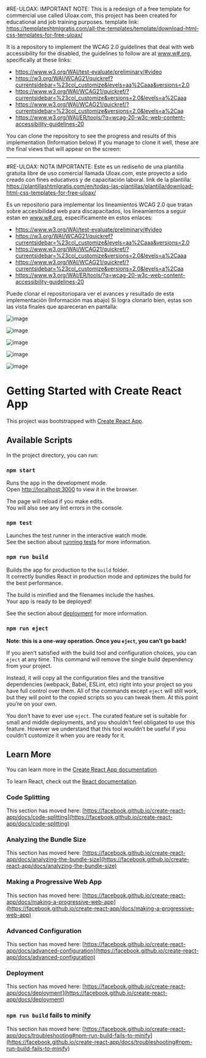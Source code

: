 #RE-ULOAX:
IMPORTANT NOTE: This is a redesign of a free template for commercial use called Uloax.com, this project has been created for educational and job training purposes. template link: https://templateshtmlgratis.com/all-the-templates/template/download-html-css-templates-for-free-uloax/

It is a repository to implement the WCAG 2.0 guidelines that deal with web accessibility for the disabled, the guidelines to follow are at www.w#.org, specifically at these links:

- https://www.w3.org/WAI/test-evaluate/preliminary/#video
- https://w3.org/WAI/WCAG21/quickref?currentsidebar=%23col_customize&levels=aa%2Caaa&versions=2.0
- https://www.w3.org/WAI/WCAG21/quickref/?currentsidebar=%23col_customize&versions=2.0&levels=a%2Caaa
- https://www.w3.org/WAI/WCAG21/quickref/?currentsidebar=%23col_customize&versions=2.0&levels=a%2Caa
- https://www.w3.org/WAI/ER/tools/?q=wcag-20-w3c-web-content-accessibility-guidelines-20

You can clone the repository to see the progress and results of this implementation (Information below)
If you manage to clone it well, these are the final views that will appear on the screen:

---------------------------------------------------------------------------------------------------------------------------------------------------------------

#RE-ULOAX:
NOTA IMPORTANTE: Este es un rediseño de una plantilla gratuita libre de uso comercial llamada Uloax.com, este proyecto a sido creado con fines educativos y de capacitación laboral. link de la plantilla: https://plantillashtmlgratis.com/en/todas-las-plantillas/plantilla/download-html-css-templates-for-free-uloax/

Es un repositorio para implementar los lineamientos WCAG 2.0 que tratan sobre accesibilidad web para discapacitados, los lineamientos a seguir estan en www.w#.org, especificamente en estos enlaces: 

- https://www.w3.org/WAI/test-evaluate/preliminary/#video
- https://w3.org/WAI/WCAG21/quickref?currentsidebar=%23col_customize&levels=aa%2Caaa&versions=2.0
- https://www.w3.org/WAI/WCAG21/quickref/?currentsidebar=%23col_customize&versions=2.0&levels=a%2Caaa
- https://www.w3.org/WAI/WCAG21/quickref/?currentsidebar=%23col_customize&versions=2.0&levels=a%2Caa
- https://www.w3.org/WAI/ER/tools/?q=wcag-20-w3c-web-content-accessibility-guidelines-20	

Puede clonar el repositoriopara ver el avances y resultado de esta implementación (Información mas abajo)
Si logra clonarlo bien, estas son las vista finales que apareceran en pantalla:

![image](https://user-images.githubusercontent.com/39066351/144435553-2405501d-5d3d-4a6f-a042-d1228d738c41.png)

![image](https://user-images.githubusercontent.com/39066351/144435688-fbf6dad3-f3c6-4a07-9da6-61e593784905.png)

![image](https://user-images.githubusercontent.com/39066351/144435767-71c99f4f-0288-41ba-9f0e-327da50b6513.png)

![image](https://user-images.githubusercontent.com/39066351/144435827-136f3990-57e6-412a-bf9e-319f51830cf7.png)

![image](https://user-images.githubusercontent.com/39066351/144435875-87aa2ed5-fecc-4f3b-b7b4-79500a5f40fd.png)

# Getting Started with Create React App

This project was bootstrapped with [Create React App](https://github.com/facebook/create-react-app).

## Available Scripts

In the project directory, you can run:

### `npm start`

Runs the app in the development mode.\
Open [http://localhost:3000](http://localhost:3000) to view it in the browser.

The page will reload if you make edits.\
You will also see any lint errors in the console.

### `npm test`

Launches the test runner in the interactive watch mode.\
See the section about [running tests](https://facebook.github.io/create-react-app/docs/running-tests) for more information.

### `npm run build`

Builds the app for production to the `build` folder.\
It correctly bundles React in production mode and optimizes the build for the best performance.

The build is minified and the filenames include the hashes.\
Your app is ready to be deployed!

See the section about [deployment](https://facebook.github.io/create-react-app/docs/deployment) for more information.

### `npm run eject`

**Note: this is a one-way operation. Once you `eject`, you can’t go back!**

If you aren’t satisfied with the build tool and configuration choices, you can `eject` at any time. This command will remove the single build dependency from your project.

Instead, it will copy all the configuration files and the transitive dependencies (webpack, Babel, ESLint, etc) right into your project so you have full control over them. All of the commands except `eject` will still work, but they will point to the copied scripts so you can tweak them. At this point you’re on your own.

You don’t have to ever use `eject`. The curated feature set is suitable for small and middle deployments, and you shouldn’t feel obligated to use this feature. However we understand that this tool wouldn’t be useful if you couldn’t customize it when you are ready for it.

## Learn More

You can learn more in the [Create React App documentation](https://facebook.github.io/create-react-app/docs/getting-started).

To learn React, check out the [React documentation](https://reactjs.org/).

### Code Splitting

This section has moved here: [https://facebook.github.io/create-react-app/docs/code-splitting](https://facebook.github.io/create-react-app/docs/code-splitting)

### Analyzing the Bundle Size

This section has moved here: [https://facebook.github.io/create-react-app/docs/analyzing-the-bundle-size](https://facebook.github.io/create-react-app/docs/analyzing-the-bundle-size)

### Making a Progressive Web App

This section has moved here: [https://facebook.github.io/create-react-app/docs/making-a-progressive-web-app](https://facebook.github.io/create-react-app/docs/making-a-progressive-web-app)

### Advanced Configuration

This section has moved here: [https://facebook.github.io/create-react-app/docs/advanced-configuration](https://facebook.github.io/create-react-app/docs/advanced-configuration)

### Deployment

This section has moved here: [https://facebook.github.io/create-react-app/docs/deployment](https://facebook.github.io/create-react-app/docs/deployment)

### `npm run build` fails to minify

This section has moved here: [https://facebook.github.io/create-react-app/docs/troubleshooting#npm-run-build-fails-to-minify](https://facebook.github.io/create-react-app/docs/troubleshooting#npm-run-build-fails-to-minify)

